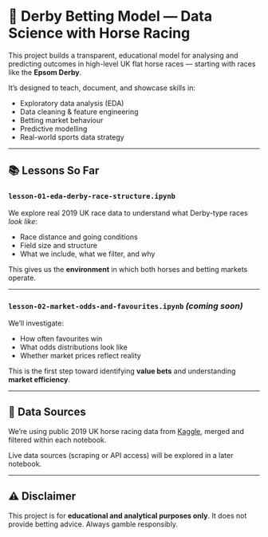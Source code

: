 # 🏇 Derby Betting Model — Data Science with Horse Racing

This project builds a transparent, educational model for analysing and predicting outcomes in high-level UK flat horse races — starting with races like the **Epsom Derby**.

It’s designed to teach, document, and showcase skills in:

- Exploratory data analysis (EDA)
- Data cleaning & feature engineering
- Betting market behaviour
- Predictive modelling
- Real-world sports data strategy

---

## 📚 Lessons So Far

### `lesson-01-eda-derby-race-structure.ipynb`
We explore real 2019 UK race data to understand what Derby-type races *look like*:

- Race distance and going conditions
- Field size and structure
- What we include, what we filter, and why

This gives us the **environment** in which both horses and betting markets operate.

---

### `lesson-02-market-odds-and-favourites.ipynb` *(coming soon)*
We’ll investigate:

- How often favourites win
- What odds distributions look like
- Whether market prices reflect reality

This is the first step toward identifying **value bets** and understanding **market efficiency**.

---

## 📂 Data Sources

We’re using public 2019 UK horse racing data from [Kaggle](https://www.kaggle.com/datasets/hwaitt/horse-racing), merged and filtered within each notebook.

Live data sources (scraping or API access) will be explored in a later notebook.

---

## ⚠️ Disclaimer

This project is for **educational and analytical purposes only**. It does not provide betting advice. Always gamble responsibly.
